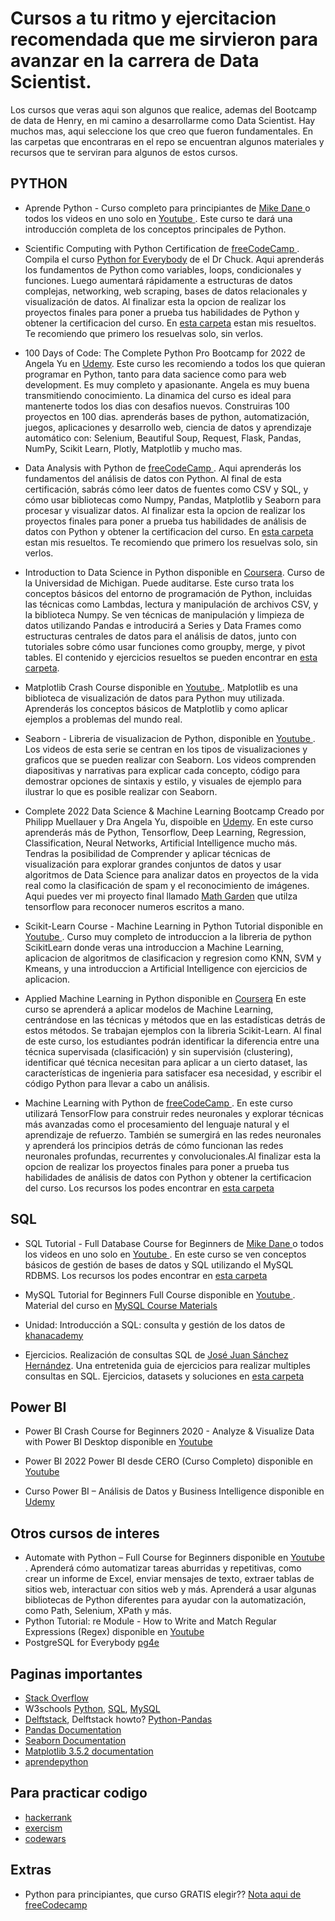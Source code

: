 # Cursos a tu ritmo y ejercitacion recomendada que me sirvieron para avanzar en la carrera de Data Scientist.

Los cursos que veras aqui son algunos que realice, ademas del Bootcamp de data de Henry, en mi camino a desarrollarme como Data Scientist. Hay muchos mas, aqui seleccione los que creo que fueron fundamentales. En las carpetas que encontraras en el repo se encuentran algunos materiales y recursos que te serviran para algunos de estos cursos.

## PYTHON 
- Aprende Python - Curso completo para principiantes de [ Mike Dane ](https://www.mikedane.com/programming-languages/python/) o todos los videos en uno solo en [ Youtube ](https://www.youtube.com/watch?v=rfscVS0vtbw). Este curso te dará una introducción completa de los conceptos principales de Python.<br>

- Scientific Computing with Python Certification de [ freeCodeCamp ](https://www.freecodecamp.org/learn/scientific-computing-with-python/). Compila el curso [Python for Everybody](https://www.py4e.com/) de el Dr Chuck. Aqui aprenderás los fundamentos de Python como variables, loops, condicionales y funciones. Luego aumentará rápidamente a estructuras de datos complejas, networking, web scraping, bases de datos relacionales y visualización de datos. Al finalizar esta la opcion de realizar los proyectos finales para poner a prueba tus habilidades de Python y obtener la certificacion del curso. En [esta carpeta](https://github.com/vanesamena/Scientific-Computing-with-Python-Projects---FCC) estan mis resueltos. Te recomiendo que primero los resuelvas solo, sin verlos.<br>

- 100 Days of Code: The Complete Python Pro Bootcamp for 2022 de Angela Yu en [Udemy](https://www.udemy.com/course/100-days-of-code/). Este curso les recomiendo a todos los que quieran programar en Python, tanto para data sacience como para web development. Es muy completo y apasionante. Angela es muy buena transmitiendo conocimiento. La dinamica del curso es ideal para mantenerte todos los dias con desafios nuevos. Construiras 100 proyectos en 100 dias. aprenderás bases de python, automatización, juegos, aplicaciones y desarrollo web, ciencia de datos y aprendizaje automático con: Selenium, Beautiful Soup, Request, Flask, Pandas, NumPy, Scikit Learn, Plotly, Matplotlib y mucho mas. <br>

- Data Analysis with Python de [ freeCodeCamp ](https://www.freecodecamp.org/learn/data-analysis-with-python/). Aqui aprenderás los fundamentos del análisis de datos con Python. Al final de esta certificación, sabrás cómo leer datos de fuentes como CSV y SQL, y cómo usar bibliotecas como Numpy, Pandas, Matplotlib y Seaborn para procesar y visualizar datos. Al finalizar esta la opcion de realizar los proyectos finales para poner a prueba tus habilidades de análisis de datos con Python y obtener la certificacion del curso. En [esta carpeta](https://github.com/vanesamena/Data-science-learning-path/tree/main/FCC%20-%20Data%20Analysis%20with%20Python%20-%20Projects) estan mis resueltos. Te recomiendo que primero los resuelvas solo, sin verlos. <br>

- Introduction to Data Science in Python disponible en [Coursera](https://www.coursera.org/learn/python-data-analysis?specialization=data-science-python). Curso de la Universidad de Michigan. Puede auditarse. Este curso trata los conceptos básicos del entorno de programación de Python, incluidas las técnicas como Lambdas, lectura y manipulación de archivos CSV, y la biblioteca Numpy. Se ven técnicas de manipulación y limpieza de datos utilizando Pandas e introducirá a Series y Data Frames como estructuras centrales de datos para el análisis de datos, junto con tutoriales sobre cómo usar funciones como  groupby, merge, y pivot tables. El contenido y ejercicios resueltos se pueden encontrar en [esta carpeta](https://github.com/vanesamena/Data-science-learning-path/tree/main/Coursera%20-%20Introduction%20to%20Data%20Science%20in%20Python). <br>

- Matplotlib Crash Course disponible en [ Youtube ](https://www.youtube.com/watch?v=3Xc3CA655Y4&t=249s). Matplotlib es una biblioteca de visualización de datos para Python muy utilizada. Aprenderás los conceptos básicos de Matplotlib y como aplicar ejemplos a problemas del mundo real. <br>

- Seaborn - Libreria de visualizacion de Python, disponible en [ Youtube ](https://www.youtube.com/playlist?list=PLtPIclEQf-3cG31dxSMZ8KTcDG7zYng1j). Los videos de esta serie se centran en los tipos de visualizaciones y graficos que se pueden realizar con Seaborn. Los videos comprenden diapositivas y narrativas para explicar cada concepto, código para demostrar opciones de sintaxis y estilo, y visuales de ejemplo para ilustrar lo que es posible realizar con Seaborn. <br>

- Complete 2022 Data Science & Machine Learning Bootcamp Creado por Philipp Muellauer y Dra Angela Yu, dispoible en [Udemy](https://www.udemy.com/course/python-data-science-machine-learning-bootcamp/). En este curso aprenderás más de Python, Tensorflow, Deep Learning, Regression, Classification, Neural Networks, Artificial Intelligence mucho más. Tendras la posibilidad de Comprender y aplicar técnicas de visualización para explorar grandes conjuntos de datos y usar algoritmos de Data Science para analizar datos en proyectos de la vida real como la clasificación de spam y el reconocimiento de imágenes. Aqui puedes ver mi proyecto final llamado [Math Garden](https://vanesamena.github.io/vane-math-garden/) que utilza tensorflow para reconocer numeros escritos a mano. <br>

- Scikit-Learn Course - Machine Learning in Python Tutorial disponible en [ Youtube ](https://www.youtube.com/watch?v=pqNCD_5r0IU&list=WL&index=30). Curso muy completo de introduccion a la libreria de python ScikitLearn donde veras una introduccion a Machine Learning, aplicacion de algoritmos de clasificacion y regresion como KNN, SVM y Kmeans, y una introduccion a Artificial Intelligence con ejercicios de aplicacion.<br>

- Applied Machine Learning in Python disponible en [Coursera](https://www.coursera.org/learn/python-machine-learning?specialization=data-science-python) En este curso se aprenderá a aplicar modelos de Machine Learning, centrándose en las técnicas y métodos que en las estadísticas detrás de estos métodos. Se trabajan ejemplos con la libreria Scikit-Learn.  Al final de este curso, los estudiantes podrán identificar la diferencia entre una técnica supervisada (clasificación) y sin supervisión (clustering), identificar qué técnica necesitan para aplicar a un cierto dataset, las características de ingenieria para satisfacer esa necesidad, y escribir el código Python para llevar a cabo un análisis.<br>

- Machine Learning with Python  de [ freeCodeCamp ](https://www.freecodecamp.org/learn/machine-learning-with-python/). En este curso utilizará TensorFlow para construir redes neuronales y explorar técnicas más avanzadas como el procesamiento del lenguaje natural y el aprendizaje de refuerzo. También se sumergirá en las redes neuronales y aprenderá los principios detrás de cómo funcionan las redes neuronales profundas, recurrentes y convolucionales.Al finalizar esta la opcion de realizar los proyectos finales para poner a prueba tus habilidades de análisis de datos con Python y obtener la certificacion del curso. Los recursos los podes encontrar en [esta carpeta](https://github.com/vanesamena/Data-science-learning-path/tree/main/Machine%20Learning%20with%20Python/Notebooks) <br>

## SQL
- SQL Tutorial - Full Database Course for Beginners de [ Mike Dane ](https://www.mikedane.com/databases/sql/) o todos los videos en uno solo en [ Youtube ](https://www.youtube.com/watch?v=HXV3zeQKqGY). En este curso se ven conceptos básicos de gestión de bases de datos y SQL utilizando el MySQL RDBMS. Los recursos los podes encontrar en [esta carpeta](https://github.com/vanesamena/Data-science-learning-path/tree/main/SQL%20-%20Database%20Programming%20Language) <br>

- MySQL Tutorial for Beginners Full Course disponible en [ Youtube ](https://www.youtube.com/watch?v=7S_tz1z_5bA&list=WL&index=34&t=5956s). Material del curso en [MySQL Course Materials](https://github.com/vanesamena/Data-science-learning-path/tree/main/MySQL%20Course%20Materials)<br>

- Unidad: Introducción a SQL: consulta y gestión de los datos de [khanacademy](https://es.khanacademy.org/computing/computer-programming/sql#relational-queries-in-sql)<br>

- Ejercicios. Realización de consultas SQL de [José Juan Sánchez Hernández](https://josejuansanchez.org/bd/ejercicios-consultas-sql/index.html#modelo-entidadrelaci%C3%B3n-2). Una entretenida guia de ejercicios para realizar multiples consultas en SQL. Ejercicios, datasets y soluciones en [esta carpeta](https://github.com/vanesamena/Data-science-learning-path/tree/main/Ejercicios%20SQL)<br>

## Power BI
- Power BI Crash Course for Beginners 2020 - Analyze & Visualize Data with Power BI Desktop disponible en [ Youtube ](https://www.youtube.com/watch?v=dGitIJMpf_4&t=2174s)<br>

- Power BI 2022 Power BI desde CERO (Curso Completo) disponible en [ Youtube ](https://www.youtube.com/watch?v=OQ0IpdT-KuI)<br>

- Curso Power BI – Análisis de Datos y Business Intelligence disponible en [ Udemy ](https://www.udemy.com/course/power-bi-analisis-datos-business-intelligence/#overview)<br>

## Otros cursos de interes
- Automate with Python – Full Course for Beginners disponible en [ Youtube ](https://www.youtube.com/watch?v=PXMJ6FS7llk&t=488s). Aprenderá cómo automatizar tareas aburridas y repetitivas, como crear un informe de Excel, enviar mensajes de texto, extraer tablas de sitios web, interactuar con sitios web y más. Aprenderá a usar algunas bibliotecas de Python diferentes para ayudar con la automatización, como Path, Selenium, XPath y más.
- Python Tutorial: re Module - How to Write and Match Regular Expressions (Regex) disponible en [ Youtube ](https://www.youtube.com/watch?v=K8L6KVGG-7o&t=2593s)<br>
- PostgreSQL for Everybody [pg4e](https://www.pg4e.com/)

## Paginas importantes
- [Stack Overflow](http://stackoverflow.com/)
- W3schools [Python](https://www.w3schools.com/python/), [SQL](https://www.w3schools.com/sql/), [MySQL](https://www.w3schools.com/mysql/)
- [Delftstack](https://www.delftstack.com/es/), Delftstack howto? [Python-Pandas](https://www.delftstack.com/es/howto/python-pandas/)
- [Pandas Documentation](https://pandas.pydata.org/docs/index.html)
- [Seaborn Documentation](https://seaborn.pydata.org/index.html)
- [Matplotlib 3.5.2 documentation](https://matplotlib.org/stable/index.html)
- [aprendepython](https://aprendepython.es/)

## Para practicar codigo
- [hackerrank](https://www.hackerrank.com/)
- [exercism](https://exercism.org/tracks/python)
- [codewars](https://www.codewars.com/)

## Extras
- Python para principiantes, que curso GRATIS elegir?? [Nota aqui de freeCodecamp](https://www.freecodecamp.org/news/freecodecamp-python-courses-ranked-from-best-to-worst/)

